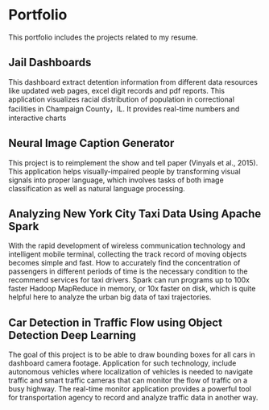 # Portfolio
This portfolio includes the projects related to my resume.
## Jail Dashboards
This dashboard extract detention information from different data resources like updated web pages, excel digit records and pdf reports. This application visualizes racial distribution of population in correctional facilities in Champaign County，IL. It provides real-time numbers and interactive charts
## Neural Image Caption Generator
This project is to reimplement the show and tell paper (Vinyals et al., 2015). This application helps visually-impaired people by transforming visual signals into proper language, which involves tasks of both image classification as well as natural language processing.
## Analyzing New York City Taxi Data Using Apache Spark
With the rapid development of wireless communication technology and intelligent mobile terminal, collecting the track record of moving objects becomes simple and fast. How to accurately find the concentration of passengers in different periods of time is the necessary condition to the recommend services for taxi drivers. Spark can run programs up to 100x faster Hadoop MapReduce in memory, or 10x faster on disk, which is quite helpful here to analyze the urban big data of taxi trajectories. 
## Car Detection in Traffic Flow using Object Detection Deep Learning
The goal of this project is to be able to draw bounding boxes for all cars in dashboard camera footage. Application for such technology, include autonomous vehicles where localization of vehicles is needed to navigate traffic and smart traffic cameras that can monitor the flow of traffic on a busy highway. The real-time monitor application provides a powerful tool for transportation agency to record and analyze traffic data in another way.
